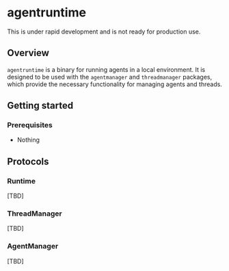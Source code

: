 # agentruntime

This is under rapid development and is not ready for production use.

## Overview

`agentruntime` is a binary for running agents in a local environment. It is designed to be used with the `agentmanager` and `threadmanager` packages, which provide the necessary functionality for managing agents and threads.

## Getting started
### Prerequisites
- Nothing

## Protocols
### Runtime
[TBD]

### ThreadManager
[TBD]

### AgentManager
[TBD]
